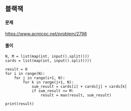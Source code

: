 ## 블랙잭

#### 문제
https://www.acmicpc.net/problem/2798

#### 풀이
``` python3
N, M = list(map(int, input().split()))
cards = list(map(int, input().split()))

result = 0
for i in range(N):
    for j in range(i+1, N):
        for k in range(j+1, N):
            sum_result = cards[i] + cards[j] + cards[k]
            if sum_result <= M:
                result = max(result, sum_result)

print(result)
```
